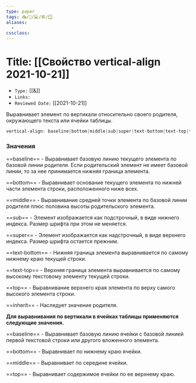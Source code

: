 ```yaml
---
type: paper
tags: 📥️/📜️/💻/🕸/🪟
aliases:
  - 
cssclass: 
---
```




# Title: **[[Свойство vertical-align 2021-10-21]]**
- `Type:` [[&]]
- `Links:`
- `Reviewed Date:` [[2021-10-21]]

Выравнивает элемент по вертикали относительно своего родителя, окружающего текста или ячейки таблицы.

```css
vertical-align: baseline|bottom|middle|sub|super|text-bottom|text-top|top|inherit | значение | проценты
```

### Значения

==baseline== - Выравнивает базовую линию текущего элемента по базовой линии родителя. Если родительский элемент не имеет базовой линии, то за нее принимается нижняя граница элемента.

==bottom== - Выравнивает основание текущего элемента по нижней части элемента строки, расположенного ниже всех.

==middle== - Выравнивание средней точки элемента по базовой линии родителя плюс половина высоты родительского элемента.

==sub== - Элемент изображается как подстрочный, в виде нижнего индекса. Размер шрифта при этом не меняется.

==super== - Элемент изображается как надстрочный, в виде верхнего индекса. Размер шрифта остается прежним.

==text-bottom== - Нижняя граница элемента выравнивается по самому нижнему краю текущей строки.

==text-top== - Верхняя граница элемента выравнивается по самому высокому текстовому элементу текущей строки.

==top== - Выравнивание верхнего края элемента по верху самого высокого элемента строки.

==inherit== - Наследует значение родителя.

__Для выравнивания по вертикали в ячейках таблицы применяются следующие значения.__

==baseline== - Выравнивает базовую линию ячейки с базовой линией первой текстовой строки или другого вложенного элемента.

==bottom== - Выравнивает по нижнему краю ячейки.

==middle== - Выравнивает по середине ячейки.

==top== - Выравнивает содержимое ячейки по ее верхнему краю.